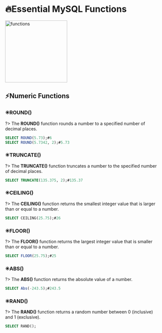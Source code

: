 # 🔥Essential MySQL Functions

 <img alt="functions" width="200px" src="https://image.flaticon.com/icons/png/512/2628/2628251.png" />

## ⚡Numeric Functions

### ✳ROUND()

?> The **ROUND()** function rounds a number to a specified number of decimal places.

```sql
SELECT ROUND(5.73);#6
SELECT ROUND(5.7342, 2);#5.73
```

### ✳TRUNCATE()

?> The **TRUNCATE()** function truncates a number to the specified number of decimal places.

```sql
SELECT TRUNCATE(135.375, 2);#135.37
```

### ✳CEILING()

?> The **CEILING()** function returns the smallest integer value that is larger than or equal to a number.

```sql
SELECT CEILING(25.75);#26
```

### ✳FLOOR()

?> The **FLOOR()** function returns the largest integer value that is smaller than or equal to a number.

```sql
SELECT FLOOR(25.75);#25
```

### ✳ABS()

?> The **ABS()** function returns the absolute value of a number.

```sql
SELECT Abs(-243.5);#243.5
```

### ✳RAND()

?> The **RAND()** function returns a random number between 0 (inclusive) and 1 (exclusive).

```sql
SELECT RAND();
```
